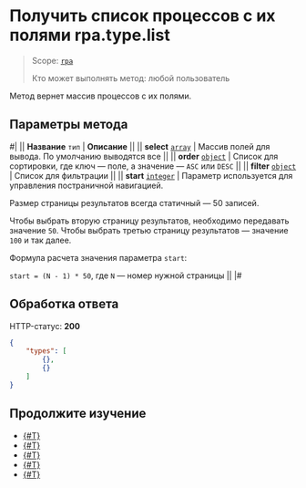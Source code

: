 # Получить список процессов с их полями rpa.type.list

> Scope: [`rpa`](../../../scopes/permissions.md)
>
> Кто может выполнять метод: любой пользователь

Метод вернет массив процессов с их полями.

## Параметры метода

#|
|| **Название**
`тип` | **Описание** ||
|| **select**
[`array`](../../../data-types.md) | Массив полей для вывода. По умолчанию выводятся все ||
|| **order**
[`object`](../../../data-types.md) |  Список для сортировки, где ключ — поле, а значение — `ASC` или `DESC` ||
|| **filter**
[`object`](../../../data-types.md) | Список для фильтрации ||
|| **start**
[`integer`](../../../data-types.md) |    Параметр используется для управления постраничной навигацией.

Размер страницы результатов всегда статичный — 50 записей.

Чтобы выбрать вторую страницу результатов, необходимо передавать значение `50`. Чтобы выбрать третью страницу результатов — значение `100` и так далее.

Формула расчета значения параметра `start`:

`start = (N - 1) * 50`, где `N` — номер нужной страницы    ||
|#

## Обработка ответа

HTTP-статус: **200**

```json
{
    "types": [
        {},
        {}
    ]
}
```

## Продолжите изучение 

- [{#T}](./index.md)
- [{#T}](./rpa-type-add.md)
- [{#T}](./rpa-type-update.md)
- [{#T}](./rpa-type-get.md)
- [{#T}](./rpa-type-delete.md)
